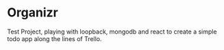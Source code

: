 # Organizr

Test Project, playing with loopback, mongodb and react to create a simple todo app along the lines of Trello.